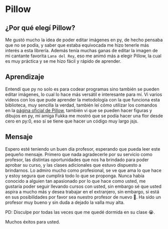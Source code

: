 # Pillow 
## ¿Por qué elegí Pillow?
Me gustó mucho la idea de poder editar imágenes en py, de hecho pensaba que no se podía, y saber que estaba equivocada me hizo tenerle más interés a esta librería. 
Además tenía muchas ganas de editar la imagen de mi cantante favorita `Lana del Rey`, eso me animó más a elegir Pillow, la cual es muy práctica y se me hizo fácil y rápido de aprender.

## Aprendizaje
Entendí que py no solo es para codear programas sino también se pueden editar imágenes, lo cual lo hace más versátil e interesante para mí. Vi varios videos con los que pude aprender la metodología con la que funciona esta biblioteca, muy sencilla la verdad, también leí cómo utilizar los comandos en la [página oficial de Pillow](https://pillow.readthedocs.io/en/stable/handbook/tutorial.html), también vi que se pueden hacer figuras y dibujos en py, mi amiga Fukka me mostró que se podía hacer una flor desde cero en py:0, eso sí se tiene que hacer un código muy largo jsjs. 

## Mensaje 
Espero esté teniendo un  buen día profesor, esperando que pueda leer este pequeño mensaje.
Primero que nada agradecerle por su servicio como profesor, las distintas oportunidades que nos ha brindado para poder aprobar su curso, y las clases adicionales que estuvo dispuesto a brindarnos. Lo admiro mucho como profesional, se ve que ama lo que hace y estoy segura que cumplirá todo lo que se proponga. Nunca había conocido a alguien tan apasionado por lo que hace como usted, me gustaría poder seguir llevando cursos con usted, sin embargo sé que usted aspira a mucho más y desea trabajar en el extranjero, sin embargo, si está en sus posibilidades por favor sea nuestro profesor de nuevo 🙏. Ha sido un profesor muy bueno y sin duda a dejado la valla muy alta.

PD: Disculpe por todas las veces que me quedé dormida en su clase 😭.

Muchos éxitos para usted.


